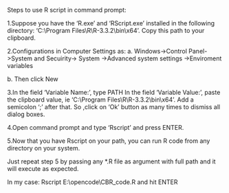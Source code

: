 Steps to use R script in command prompt:

1.Suppose you have the ‘R.exe’ and ‘RScript.exe’ installed in the following directory: ‘C:\Program Files\R\R-3.3.2\bin\x64’. Copy this path to your clipboard.

2.Configurations in Computer Settings as:
  a. Windows->Control Panel->System and Secuirity-> System ->Advanced system settings ->Enviroment variables
  
  b. Then click New
  
3.In the field ‘Variable Name:’, type PATH
  In the field ‘Variable Value:’, paste the clipboard value, ie ‘C:\Program Files\R\R-3.3.2\bin\x64’. Add a semicolon ‘;’ after that. 
  So ,click on ‘Ok’ button as many times to dismiss all dialog boxes.
  
4.Open command prompt and type ‘Rscript’ and press ENTER.

5.Now that you have Rscript on your path, you can run R code from any directory on your system.

Just repeat step 5 by passing any *.R file as argument with full path and it will execute as expected.

In my case: Rscript E:\opencode\CBR_code.R and hit ENTER
